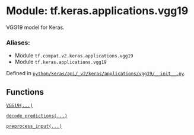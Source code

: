 <div itemscope itemtype="http://developers.google.com/ReferenceObject">
<meta itemprop="name" content="tf.keras.applications.vgg19" />
<meta itemprop="path" content="Stable" />
</div>

# Module: tf.keras.applications.vgg19

VGG19 model for Keras.

### Aliases:

* Module `tf.compat.v2.keras.applications.vgg19`
* Module `tf.keras.applications.vgg19`



Defined in [`python/keras/api/_v2/keras/applications/vgg19/__init__.py`](/code/stable/tensorflow/python/keras/api/_v2/keras/applications/vgg19/__init__.py).

<!-- Placeholder for "Used in" -->


## Functions

[`VGG19(...)`](../../../tf/keras/applications/VGG19.md)

[`decode_predictions(...)`](../../../tf/keras/applications/vgg19/decode_predictions.md)

[`preprocess_input(...)`](../../../tf/keras/applications/vgg19/preprocess_input.md)


